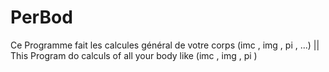 # PerBod
Ce Programme fait les calcules général de votre corps (imc , img , pi , ...) || This Program do calculs of all your body like (imc , img , pi )
